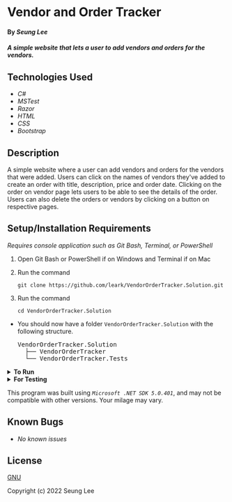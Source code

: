 # Vendor and Order Tracker

#### By _Seung Lee_

#### _A simple website that lets a user to add vendors and orders for the vendors._

## Technologies Used

* _C#_
* _MSTest_
* _Razor_
* _HTML_
* _CSS_
* _Bootstrap_

## Description

A simple website where a user can add vendors and orders for the vendors that were added. Users can click on the names of vendors they've added to create an order with title, description, price and order date. Clicking on the order on vendor page lets users to be able to see the details of the order. Users can also delete the orders or vendors by clicking on a button on respective pages.

## Setup/Installation Requirements
_Requires console application such as Git Bash, Terminal, or PowerShell_

1. Open Git Bash or PowerShell if on Windows and Terminal if on Mac
2. Run the command

    ``git clone https://github.com/leark/VendorOrderTracker.Solution.git``

3. Run the command

    ``cd VendorOrderTracker.Solution``

* You should now have a folder `VendorOrderTracker.Solution` with the following structure.
    <pre>VendorOrderTracker.Solution
    ├── VendorOrderTracker
    └── VendorOrderTracker.Tests</pre>

<details>
<summary><strong>To Run</strong></summary>
Navigate to the following directory in the console
   <pre>VendorOrderTracker.Solution
   ├── <strong>VendorOrderTracker</strong>
   └── VendorOrderTracker.Tests</pre>

Run the following command in the console

  ``dotnet build``

Then run the following command in the console

  ``dotnet run``

</details>

<details>
<summary><strong>For Testing</strong></summary>
Navigate to the following directory in the console
    <pre>VendorOrderTracker.Solution
    ├── VendorOrderTracker
    └── <strong>VendorOrderTracker.Tests</strong></pre>

Run the following command in the console

  ``dotnet restore``

Then run the following command in the console

  ``dotnet test``

</details>

This program was built using _`Microsoft .NET SDK 5.0.401`_, and may not be compatible with other versions. Your milage may vary.

## Known Bugs

* _No known issues_

## License

[GNU](/LICENSE)

Copyright (c) 2022 Seung Lee